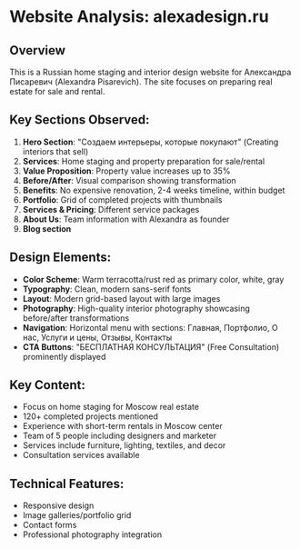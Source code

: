 # Website Analysis: alexadesign.ru

## Overview
This is a Russian home staging and interior design website for Александра Писаревич (Alexandra Pisarevich). The site focuses on preparing real estate for sale and rental.

## Key Sections Observed:
1. **Hero Section**: "Создаем интерьеры, которые покупают" (Creating interiors that sell)
2. **Services**: Home staging and property preparation for sale/rental
3. **Value Proposition**: Property value increases up to 35%
4. **Before/After**: Visual comparison showing transformation
5. **Benefits**: No expensive renovation, 2-4 weeks timeline, within budget
6. **Portfolio**: Grid of completed projects with thumbnails
7. **Services & Pricing**: Different service packages
8. **About Us**: Team information with Alexandra as founder
9. **Blog section**

## Design Elements:
- **Color Scheme**: Warm terracotta/rust red as primary color, white, gray
- **Typography**: Clean, modern sans-serif fonts
- **Layout**: Modern grid-based layout with large images
- **Photography**: High-quality interior photography showcasing before/after transformations
- **Navigation**: Horizontal menu with sections: Главная, Портфолио, О нас, Услуги и цены, Отзывы, Контакты
- **CTA Buttons**: "БЕСПЛАТНАЯ КОНСУЛЬТАЦИЯ" (Free Consultation) prominently displayed

## Key Content:
- Focus on home staging for Moscow real estate
- 120+ completed projects mentioned
- Experience with short-term rentals in Moscow center
- Team of 5 people including designers and marketer
- Services include furniture, lighting, textiles, and decor
- Consultation services available

## Technical Features:
- Responsive design
- Image galleries/portfolio grid
- Contact forms
- Professional photography integration

